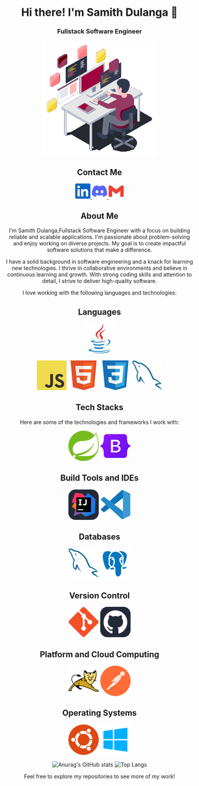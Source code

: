 <div align="center">

# Hi there! I'm Samith Dulanga  👋

### Fullstack Software Engineer

![ezgif com-resize](https://github.com/SamithDulanga/SamithDulanga/blob/main/assets/animation.gif)

## Contact Me

  <a href="https://www.linkedin.com/in/samith-dulanga-49b13323a/" target="_blank" >
    <img src="./assets/linkedin.svg" width="40" height="40" alt="linkedin logo"  />
  </a>
  
  <a href="https://discord.com/users/1135128164138504252" target="_blank">
    <img src="./assets/Discord.svg" width="40" height="40" alt="discord logo"  />
  </a>

  <a href="mailto:dulangasamith@gmail.com">
    <img src="./assets/Email.svg" width="40" height="40" alt="gmail logo"  />
  </a>

## About Me
I'm Samith Dulanga,Fullstack Software Engineer with a focus on building reliable and scalable applications. I'm passionate about problem-solving and enjoy working on diverse projects. My goal is to create impactful software solutions that make a difference.

I have a solid background in software engineering and a knack for learning new technologies. I thrive in collaborative environments and believe in continuous learning and growth. With strong coding skills and attention to detail, I strive to deliver high-quality software.

I love working with the following languages and technologies:

## Languages

![java (4)](https://github.com/SamithDulanga/SamithDulanga/blob/main/assets/Java.svg)

![java-script](https://github.com/SamithDulanga/SamithDulanga/blob/main/assets/JavaScript.svg)
![html-5](https://github.com/SamithDulanga/SamithDulanga/blob/main/assets/HTML.svg)
![css-3](https://github.com/SamithDulanga/SamithDulanga/blob/main/assets/CSS.svg)
![mysql](https://github.com/SamithDulanga/SamithDulanga/blob/main/assets/Mysql.svg)

## Tech Stacks

Here are some of the technologies and frameworks I work with:


![favicon-32x32](https://github.com/SamithDulanga/SamithDulanga/blob/main/assets/Spring.svg)
![favicon-32x32](https://github.com/SamithDulanga/SamithDulanga/blob/main/assets/Bootstrap.svg)



## Build Tools and IDEs

![favicon-32x32](https://github.com/SamithDulanga/SamithDulanga/blob/main/assets/IntelliJ%20Idea.svg)
![favicon-32x32](https://github.com/SamithDulanga/SamithDulanga/blob/main/assets/VS%20Code.svg)


## Databases

![mysql](https://github.com/SamithDulanga/SamithDulanga/blob/main/assets/Mysql.svg)
![postgresql](https://github.com/SamithDulanga/SamithDulanga/blob/main/assets/Postgresql.svg)


## Version Control

![favicon-32x32](https://github.com/SamithDulanga/SamithDulanga/blob/main/assets/Git.svg)
![favicon-32x32](https://github.com/SamithDulanga/SamithDulanga/blob/main/assets/GitHub.svg)


## Platform and Cloud Computing

![favicon-32x32](https://github.com/SamithDulanga/SamithDulanga/blob/main/assets/Tomcat.svg)
![favicon-32x32](https://github.com/SamithDulanga/SamithDulanga/blob/main/assets/Postman.svg)



## Operating Systems

![ubuntu](https://github.com/SamithDulanga/SamithDulanga/blob/main/assets/Ubuntu.svg)
![windows](https://github.com/SamithDulanga/SamithDulanga/blob/main/assets/Windows.svg)

![Anurag's GitHub stats](https://github-readme-stats.vercel.app/api?username=SamithDulanga&show_icons=true&theme=radical)
![Top Langs](https://github-readme-stats.vercel.app/api/top-langs/?username=SamithDulanga&layout=compact)

Feel free to explore my repositories to see more of my work!

</div>